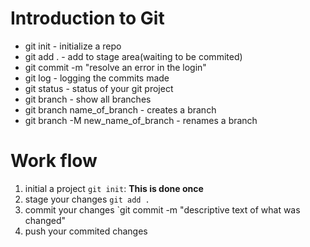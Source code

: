 # Introduction to Git
- git init - initialize a repo
- git add . - add to stage area(waiting to be commited)
- git commit -m "resolve an error in the login"
- git log - logging the commits made
- git status - status of your git project
- git branch - show all branches
- git branch name_of_branch - creates a branch
- git branch -M new_name_of_branch - renames a branch

# Work flow
1. initial a project `git init`: **This is done once**
2. stage your changes `git add .`
3. commit your changes `git commit -m "descriptive text of what was changed"
4. push your commited changes